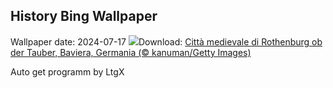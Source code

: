 ## History Bing Wallpaper
Wallpaper date: 2024-07-17
![](https://www.bing.com/th?id=OHR.MedievalRothenburg_IT-IT9631066540_UHD.jpg&w=1000)Download: [Città medievale di Rothenburg ob der Tauber, Baviera, Germania (© kanuman/Getty Images)](https://www.bing.com/th?id=OHR.MedievalRothenburg_IT-IT9631066540_UHD.jpg)

Auto get programm by LtgX
